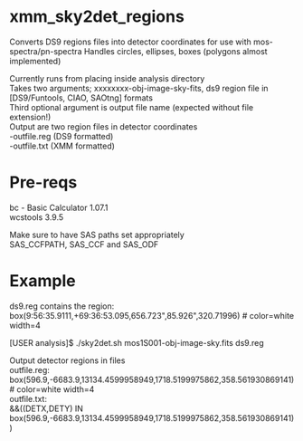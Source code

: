 # xmm_sky2det_regions  
  
Converts DS9 regions files into detector coordinates for use with mos-spectra/pn-spectra
Handles circles, ellipses, boxes (polygons almost implemented)
  
Currently runs from placing inside analysis directory  
Takes two arguments; xxxxxxxx-obj-image-sky-fits, ds9 region file in [DS9/Funtools, CIAO, SAOtng] formats  
Third optional argument is output file name (expected without file extension!)  
Output are two region files in detector coordinates  
  -outfile.reg (DS9 formatted)  
  -outfile.txt (XMM formatted)  
  
# Pre-reqs  
bc - Basic Calculator 1.07.1  
wcstools 3.9.5  
  
Make sure to have SAS paths set appropriately  
SAS_CCFPATH, SAS_CCF and SAS_ODF  
  
# Example  
  
ds9.reg contains the region:  
 box(9:56:35.9111,+69:36:53.095,656.723",85.926",320.71996) # color=white width=4  
  
[USER analysis]$ ./sky2det.sh mos1S001-obj-image-sky.fits ds9.reg  
  
Output detector regions in files  
 outfile.reg:  
  box(596.9,-6683.9,13134.4599958949,1718.5199975862,358.561930869141) # color=white width=4  
 outfile.txt:  
  &&((DETX,DETY) IN box(596.9,-6683.9,13134.4599958949,1718.5199975862,358.561930869141))  
